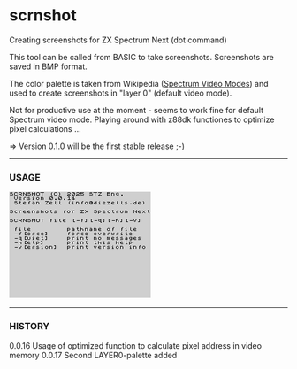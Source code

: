 # scrnshot

Creating screenshots for ZX Spectrum Next (dot command)

This tool can be called from BASIC to take screenshots. Screenshots are saved in BMP format.

The color palette is taken from Wikipedia ([Spectrum Video Modes](https://en.wikipedia.org/wiki/ZX_Spectrum_graphic_modes)) and used to create screenshots in "layer 0" (default video mode).



Not for productive use at the moment - seems to work fine for default Spectrum video mode. Playing around with z88dk functiones to optimize pixel calculations ...

=> Version 0.1.0 will be the first stable release ;-)

---

### USAGE

![help.bmp](https://github.com/essszettt/scrnshot/blob/main/test/help.bmp)

---

### HISTORY

0.0.16  Usage of optimized function to calculate pixel address in video memory
0.0.17  Second LAYER0-palette added
